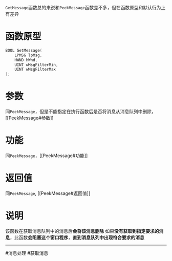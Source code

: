 `GetMessage`函数总的来说和`PeekMessage`函数差不多，但在函数原型和默认行为上有差异
# 函数原型

``` cpp
BOOL GetMessage(        
    LPMSG lpMsg,      
    HWND hWnd,        
    UINT wMsgFilterMin,
    UINT wMsgFilterMax
);
```

# 参数

同`PeekMessage`，但是不能指定在执行函数后是否将消息从消息队列中删除，[[PeekMessage#参数]]

# 功能

同`PeekMessage`，[[PeekMessage#功能]]

# 返回值

同`PeekMessage`, [[PeekMessage#返回值]]

# 说明

该函数在获取消息队列中的消息后**会将该消息删除**
如果**没有获取到指定要求的消息**，此函数**会阻塞这个窗口程序**，**直到消息队列中出现符合要求的消息**

***
#消息处理 #获取消息
